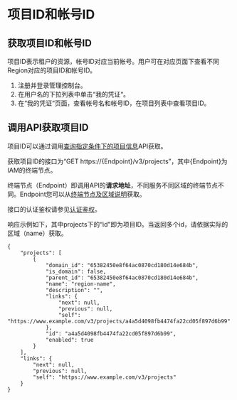 # 项目ID和帐号ID<a name="dgc_02_0314"></a>

## 获取项目ID和帐号ID<a name="zh-cn_topic_0000001129537317_zh-cn_topic_0183643042_section41152976192830"></a>

项目ID表示租户的资源，帐号ID对应当前帐号。用户可在对应页面下查看不同Region对应的项目ID和帐号ID。

1.  注册并登录管理控制台。
2.  在用户名的下拉列表中单击“我的凭证“。
3.  在“我的凭证“页面，查看帐号名和帐号ID，在项目列表中查看项目ID。

## 调用API获取项目ID<a name="zh-cn_topic_0000001129537317_zh-cn_topic_0191815273_section1691341861315"></a>

项目ID可以通过调用[查询指定条件下的项目信息](https://support.huaweicloud.com/api-iam/iam_06_0001.html)API获取。

获取项目ID的接口为“GET https://\{Endpoint\}/v3/projects”，其中\{Endpoint\}为IAM的终端节点。

终端节点（Endpoint）即调用API的**请求地址**，不同服务不同区域的终端节点不同。Endpoint您可以从[终端节点及区域说明](https://developer.huaweicloud.com/endpoint)获取。

接口的认证鉴权请参见[认证鉴权](认证鉴权.md)。

响应示例如下，其中projects下的“id”即为项目ID。当返回多个id，请依据实际的区域（name）获取。

```
{
    "projects": [
        {
            "domain_id": "65382450e8f64ac0870cd180d14e684b",
            "is_domain": false,
            "parent_id": "65382450e8f64ac0870cd180d14e684b",
            "name": "region-name",
            "description": "",
            "links": {
                "next": null,
                "previous": null,
                "self": "https://www.example.com/v3/projects/a4a5d4098fb4474fa22cd05f897d6b99"
            },
            "id": "a4a5d4098fb4474fa22cd05f897d6b99",
            "enabled": true
        }
    ],
    "links": {
        "next": null,
        "previous": null,
        "self": "https://www.example.com/v3/projects"
    }
}
```

